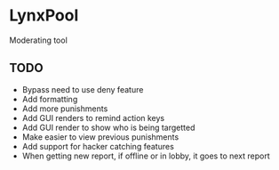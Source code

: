 # LynxPool
Moderating tool

## TODO
- Bypass need to use deny feature
- Add formatting
- Add more punishments
- Add GUI renders to remind action keys
- Add GUI render to show who is being targetted
- Make easier to view previous punishments
- Add support for hacker catching features
- When getting new report, if offline or in lobby, it goes to next report
